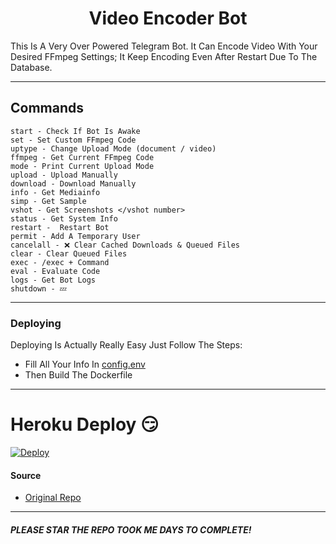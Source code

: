 <h1 align="center">
  <b>Video Encoder Bot</b>
</h1>

This Is A Very Over Powered Telegram Bot.
It Can Encode Video With Your Desired FFmpeg Settings; It Keep Encoding Even After Restart Due To The Database.

---
## Commands
```
start - Check If Bot Is Awake
set - Set Custom FFmpeg Code
uptype - Change Upload Mode (document / video)
ffmpeg - Get Current FFmpeg Code
mode - Print Current Upload Mode
upload - Upload Manually
download - Download Manually
info - Get Mediainfo
simp - Get Sample
vshot - Get Screenshots </vshot number>
status - Get System Info
restart -  Restart Bot
permit - Add A Temporary User
cancelall - ❌ Clear Cached Downloads & Queued Files
clear - Clear Queued Files
exec - /exec + Command
eval - Evaluate Code
logs - Get Bot Logs
shutdown - 💤
```
---
### Deploying
Deploying Is Actually Really Easy Just Follow The Steps:
- Fill All Your Info In [config.env](./config.env)
- Then Build The Dockerfile
---
# Heroku Deploy 😏
[![Deploy](https://www.herokucdn.com/deploy/button.svg)](https://heroku.com/deploy?template=https://github.com/TELLYHUBCLOUD/Enc-encoder)
#### Source
- [Original Repo](https://gitlab.com/StupidBoi/SvtAv1Enc-encoder)
---
##### PLEASE STAR THE REPO TOOK ME DAYS TO COMPLETE!
